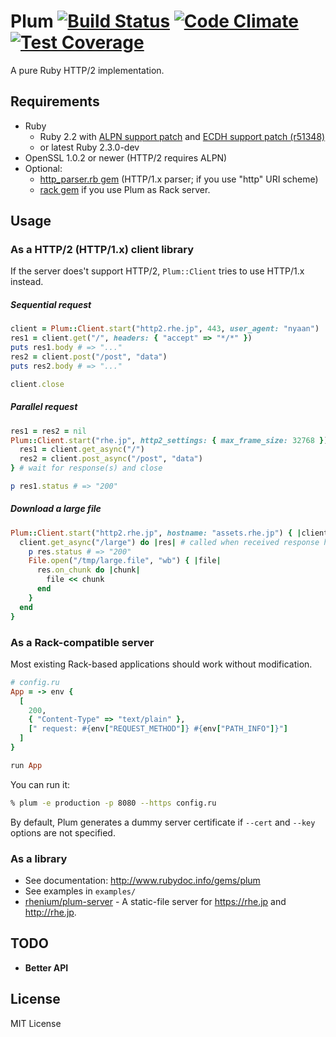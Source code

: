 # Plum [![Build Status](https://travis-ci.org/rhenium/plum.png?branch=master)](https://travis-ci.org/rhenium/plum) [![Code Climate](https://codeclimate.com/github/rhenium/plum/badges/gpa.svg)](https://codeclimate.com/github/rhenium/plum) [![Test Coverage](https://codeclimate.com/github/rhenium/plum/badges/coverage.svg)](https://codeclimate.com/github/rhenium/plum/coverage)
A pure Ruby HTTP/2 implementation.

## Requirements
* Ruby
  * Ruby 2.2 with [ALPN support patch](https://gist.github.com/rhenium/b1711edcc903e8887a51) and [ECDH support patch (r51348)](https://bugs.ruby-lang.org/projects/ruby-trunk/repository/revisions/51348/diff?format=diff)
  * or latest Ruby 2.3.0-dev
* OpenSSL 1.0.2 or newer (HTTP/2 requires ALPN)
* Optional:
  * [http_parser.rb gem](https://rubygems.org/gems/http_parser.rb) (HTTP/1.x parser; if you use "http" URI scheme)
  * [rack gem](https://rubygems.org/gems/rack) if you use Plum as Rack server.

## Usage
### As a HTTP/2 (HTTP/1.x) client library
If the server does't support HTTP/2, `Plum::Client` tries to use HTTP/1.x instead.

##### Sequential request
```ruby
client = Plum::Client.start("http2.rhe.jp", 443, user_agent: "nyaan")
res1 = client.get("/", headers: { "accept" => "*/*" })
puts res1.body # => "..."
res2 = client.post("/post", "data")
puts res2.body # => "..."

client.close
```

##### Parallel request
```ruby
res1 = res2 = nil
Plum::Client.start("rhe.jp", http2_settings: { max_frame_size: 32768 }) { |client|
  res1 = client.get_async("/")
  res2 = client.post_async("/post", "data")
} # wait for response(s) and close

p res1.status # => "200"
```

##### Download a large file
```ruby
Plum::Client.start("http2.rhe.jp", hostname: "assets.rhe.jp") { |client|
  client.get_async("/large") do |res| # called when received response headers
    p res.status # => "200"
    File.open("/tmp/large.file", "wb") { |file|
      res.on_chunk do |chunk|
        file << chunk
      end
    }
  end
}
```

### As a Rack-compatible server

Most existing Rack-based applications should work without modification.

```ruby
# config.ru
App = -> env {
  [
    200,
    { "Content-Type" => "text/plain" },
    [" request: #{env["REQUEST_METHOD"]} #{env["PATH_INFO"]}"]
  ]
}

run App
```

You can run it:

```sh
% plum -e production -p 8080 --https config.ru
```

By default, Plum generates a dummy server certificate if `--cert` and `--key` options are not specified.

### As a library
* See documentation: http://www.rubydoc.info/gems/plum
* See examples in `examples/`
* [rhenium/plum-server](https://github.com/rhenium/plum-server) - A static-file server for https://rhe.jp and http://rhe.jp.

## TODO
* **Better API**

## License
MIT License
